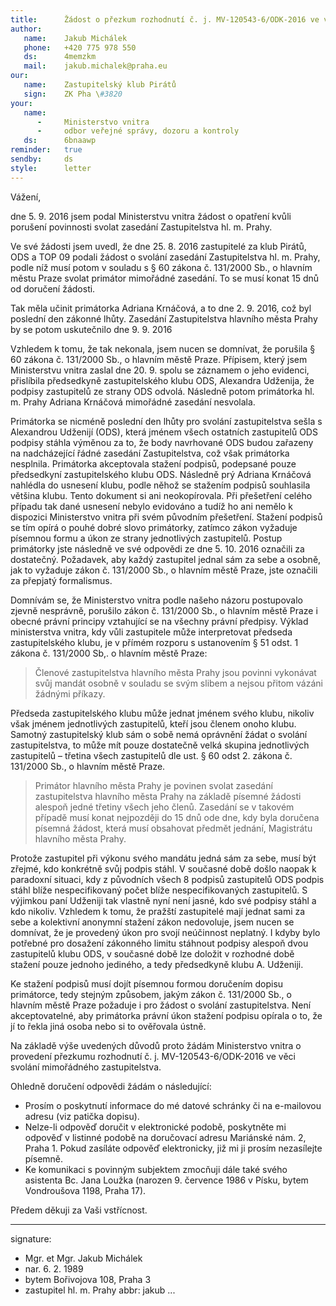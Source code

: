 ```yaml
---
title:      Žádost o přezkum rozhodnutí č. j. MV-120543-6/ODK-2016 ve věci svolání mimořádného zastupitelstva.
author:
   name:    Jakub Michálek
   phone:   +420 775 978 550
   ds:      4memzkm
   mail:    jakub.michalek@praha.eu
our:
   name:    Zastupitelský klub Pirátů
   sign:    ZK Pha \#3820
your:
   name:
      -     Ministerstvo vnitra
      -     odbor veřejné správy, dozoru a kontroly 
   ds:      6bnaawp
reminder:   true
sendby:     ds
style:      letter
---
```


Vážení,

dne 5. 9. 2016 jsem podal Ministerstvu vnitra žádost o opatření kvůli porušení povinnosti svolat zasedání Zastupitelstva hl. m. Prahy. 

Ve své žádosti jsem uvedl, že dne 25. 8. 2016 zastupitelé za klub Pirátů, ODS a TOP 09 podali žádost o svolání zasedání Zastupitelstva hl. m. Prahy, podle níž musí potom v souladu s § 60 zákona č. 131/2000 Sb., o hlavním městu Praze svolat primátor mimořádné zasedání. To se musí konat 15 dnů od doručení žádosti.

Tak měla učinit primátorka Adriana Krnáčová, a to dne 2. 9. 2016, což byl poslední den zákonné lhůty. Zasedání Zastupitelstva hlavního města Prahy by se potom uskutečnilo dne 9. 9. 2016 

Vzhledem k tomu, že tak nekonala, jsem nucen se domnívat, že porušila § 60 zákona č. 131/2000 Sb., o hlavním městě Praze. Přípisem, který jsem Ministerstvu vnitra zaslal dne 20. 9. spolu se záznamem o jeho evidenci, přislíbila předsedkyně zastupitelského klubu ODS, Alexandra Udženija, že podpisy zastupitelů ze strany ODS odvolá. Následně potom primátorka hl. m. Prahy Adriana Krnáčová mimořádné zasedání nesvolala.

Primátorka se nicméně poslední den lhůty pro svolání zastupitelstva sešla s Alexandrou Udženijí (ODS), která jménem všech ostatních zastupitelů ODS podpisy stáhla výměnou za to, že body navrhované ODS budou zařazeny na nadcházející řádné zasedání Zastupitelstva, což však primátorka nesplnila. Primátorka akceptovala stažení podpisů, podepsané pouze předsedkyní zastupitelského klubu ODS. Následně prý Adriana Krnáčová nahlédla do usnesení klubu, podle něhož se stažením podpisů souhlasila většina klubu. Tento dokument si ani neokopírovala. Při přešetření celého případu tak dané usnesení nebylo evidováno a tudíž ho ani nemělo k dispozici Ministerstvo vnitra při svém původním přešetření. Stažení podpisů se tím opírá o pouhé dobré slovo primátorky, zatímco zákon vyžaduje písemnou formu a úkon ze strany jednotlivých zastupitelů. Postup primátorky jste následně ve své odpovědi ze dne 5. 10. 2016 označili za dostatečný. Požadavek, aby každý zastupitel jednal sám za sebe a osobně, jak to vyžaduje zákon č. 131/2000 Sb., o hlavním městě Praze, jste označili za přepjatý formalismus.

Domnívám se, že Ministerstvo vnitra podle našeho názoru postupovalo zjevně nesprávně, porušilo zákon č. 131/2000 Sb., o hlavním městě Praze i obecné právní principy vztahující se na všechny právní předpisy. Výklad ministerstva vnitra, kdy vůli zastupitele může interpretovat předseda zastupitelského klubu, je v přímém rozporu s ustanovením § 51 odst. 1 zákona č. 131/2000 Sb,. o hlavním městě Praze: 

> Členové zastupitelstva hlavního města Prahy jsou povinni vykonávat svůj mandát osobně v souladu se svým slibem a nejsou přitom vázáni žádnými příkazy.

Předseda zastupitelského klubu může jednat jménem svého klubu, nikoliv však jménem jednotlivých zastupitelů, kteří jsou členem onoho klubu. Samotný zastupitelský klub sám o sobě nemá oprávnění žádat o svolání zastupitelstva, to může mít pouze dostatečně velká skupina jednotlivých zastupitelů – třetina všech zastupitelů dle ust. § 60 odst 2. zákona č. 131/2000 Sb., o hlavním městě Praze. 

> Primátor hlavního města Prahy je povinen svolat zasedání zastupitelstva hlavního města Prahy na základě písemné žádosti alespoň jedné třetiny všech jeho členů. Zasedání se v takovém případě musí konat nejpozději do 15 dnů ode dne, kdy byla doručena písemná žádost, která musí obsahovat předmět jednání, Magistrátu hlavního města Prahy.

Protože zastupitel při výkonu svého mandátu jedná sám za sebe, musí být zřejmé, kdo konkrétně svůj podpis stáhl. V současné době došlo naopak k paradoxní situaci, kdy z původních všech 8 podpisů zastupitelů ODS podpis stáhl blíže nespecifikovaný počet blíže nespecifikovaných zastupitelů. S výjimkou paní Udženiji tak vlastně nyní není jasné, kdo své podpisy stáhl a kdo nikoliv. Vzhledem k tomu, že pražští zastupitelé mají jednat sami za sebe a kolektivní anonymní stažení zákon nedovoluje, jsem nucen se domnívat, že je provedený úkon pro svojí neúčinnost neplatný. I kdyby bylo potřebné pro dosažení zákonného limitu stáhnout podpisy alespoň dvou zastupitelů klubu ODS, v současné době lze doložit v rozhodné době stažení pouze jednoho jediného, a tedy předsedkyně klubu A. Udženiji. 

Ke stažení podpisů musí dojít písemnou formou doručením dopisu primátorce, tedy stejným způsobem, jakým zákon č. 131/2000 Sb., o hlavním městě Praze požaduje i pro žádost o svolání zastupitelstva. Není akceptovatelné, aby primátorka právní úkon stažení podpisu opírala o to, že jí to řekla jiná osoba nebo si to ověřovala ústně. 

Na základě výše uvedených důvodů proto žádám Ministerstvo vnitra o provedení přezkumu rozhodnutí č. j. MV-120543-6/ODK-2016 ve věci svolání mimořádného zastupitelstva. 

Ohledně doručení odpovědi žádám o následující:

* Prosím o poskytnutí informace do mé datové schránky či na e-mailovou adresu (viz patička dopisu). 
* Nelze-li odpověď doručit v elektronické podobě, poskytněte mi odpověď v listinné podobě na doručovací adresu Mariánské nám. 2, Praha 1. Pokud zasíláte odpověď elektronicky, již mi ji prosím nezasílejte písemně.
* Ke komunikaci s povinným subjektem zmocňuji dále také svého asistenta Bc. Jana Loužka (narozen 9. července 1986 v Písku, bytem Vondroušova 1198, Praha 17).

Předem děkuji za Vaši vstřícnost.

---
signature:
  - Mgr. et Mgr. Jakub Michálek
  - nar. 6. 2. 1989
  - bytem Bořivojova 108, Praha 3
  - zastupitel hl. m. Prahy
abbr:       jakub
...

